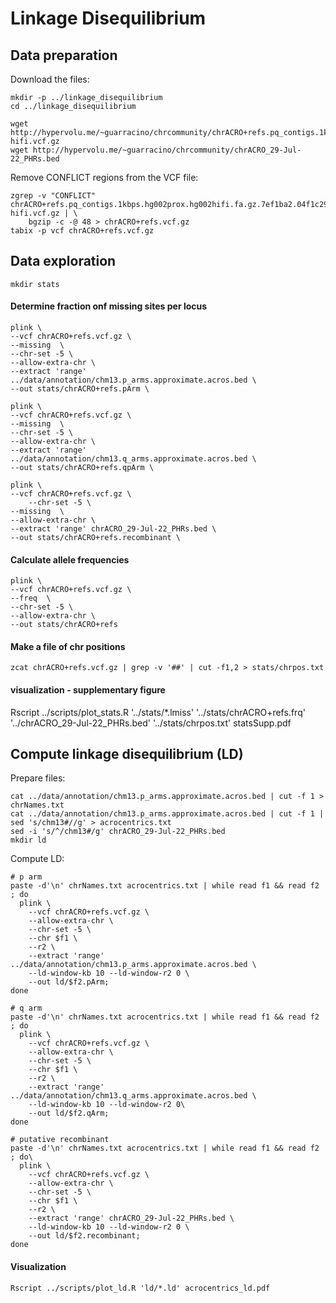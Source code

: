 # Linkage Disequilibrium

## Data preparation

Download the files:

```shell
mkdir -p ../linkage_disequilibrium
cd ../linkage_disequilibrium

wget http://hypervolu.me/~guarracino/chrcommunity/chrACRO+refs.pq_contigs.1kbps.hg002prox.hg002hifi.fa.gz.7ef1ba2.04f1c29.ebc49e1.smooth.final.chm13.haploid.snv.norm.no_HG002-hifi.vcf.gz
wget http://hypervolu.me/~guarracino/chrcommunity/chrACRO_29-Jul-22_PHRs.bed
```

Remove CONFLICT regions from the VCF file:

```shell
zgrep -v "CONFLICT" chrACRO+refs.pq_contigs.1kbps.hg002prox.hg002hifi.fa.gz.7ef1ba2.04f1c29.ebc49e1.smooth.final.chm13.haploid.snv.norm.no_HG002-hifi.vcf.gz | \
    bgzip -c -@ 48 > chrACRO+refs.vcf.gz
tabix -p vcf chrACRO+refs.vcf.gz
```
## Data exploration 

```shell
mkdir stats 
```

#### Determine fraction onf missing sites per locus 

```shell
plink \
--vcf chrACRO+refs.vcf.gz \
--missing  \
--chr-set -5 \
--allow-extra-chr \
--extract 'range' ../data/annotation/chm13.p_arms.approximate.acros.bed \
--out stats/chrACRO+refs.pArm \

plink \
--vcf chrACRO+refs.vcf.gz \
--missing  \
--chr-set -5 \
--allow-extra-chr \
--extract 'range' ../data/annotation/chm13.q_arms.approximate.acros.bed \
--out stats/chrACRO+refs.qpArm \

plink \
--vcf chrACRO+refs.vcf.gz \
    --chr-set -5 \
--missing  \
--allow-extra-chr \
--extract 'range' chrACRO_29-Jul-22_PHRs.bed \
--out stats/chrACRO+refs.recombinant \
```

#### Calculate allele frequencies 
```shell
plink \
--vcf chrACRO+refs.vcf.gz \
--freq  \
--chr-set -5 \
--allow-extra-chr \
--out stats/chrACRO+refs
```

#### Make a file of chr positions 
```shell
zcat chrACRO+refs.vcf.gz | grep -v '##' | cut -f1,2 > stats/chrpos.txt
```

#### visualization - supplementary figure 

Rscript ../scripts/plot_stats.R '../stats/*.lmiss' '../stats/chrACRO+refs.frq' '../chrACRO_29-Jul-22_PHRs.bed' '../stats/chrpos.txt'  statsSupp.pdf


## Compute linkage disequilibrium (LD)

Prepare files:

```shell
cat ../data/annotation/chm13.p_arms.approximate.acros.bed | cut -f 1 > chrNames.txt
cat ../data/annotation/chm13.p_arms.approximate.acros.bed | cut -f 1 | sed 's/chm13#//g' > acrocentrics.txt
sed -i 's/^/chm13#/g' chrACRO_29-Jul-22_PHRs.bed
mkdir ld
```

Compute LD:

```shell
# p arm
paste -d'\n' chrNames.txt acrocentrics.txt | while read f1 && read f2 ; do
  plink \
    --vcf chrACRO+refs.vcf.gz \
    --allow-extra-chr \
    --chr-set -5 \
    --chr $f1 \
    --r2 \
    --extract 'range' ../data/annotation/chm13.p_arms.approximate.acros.bed \
    --ld-window-kb 10 --ld-window-r2 0 \
    --out ld/$f2.pArm;
done

# q arm
paste -d'\n' chrNames.txt acrocentrics.txt | while read f1 && read f2 ; do
  plink \
    --vcf chrACRO+refs.vcf.gz \
    --allow-extra-chr \
    --chr-set -5 \
    --chr $f1 \
    --r2 \
    --extract 'range' ../data/annotation/chm13.q_arms.approximate.acros.bed \
    --ld-window-kb 10 --ld-window-r2 0\
    --out ld/$f2.qArm;
done

# putative recombinant
paste -d'\n' chrNames.txt acrocentrics.txt | while read f1 && read f2 ; do\
  plink \
    --vcf chrACRO+refs.vcf.gz \
    --allow-extra-chr \
    --chr-set -5 \
    --chr $f1 \
    --r2 \
    --extract 'range' chrACRO_29-Jul-22_PHRs.bed \
    --ld-window-kb 10 --ld-window-r2 0 \
    --out ld/$f2.recombinant;
done
```

#### Visualization

```shell
Rscript ../scripts/plot_ld.R 'ld/*.ld' acrocentrics_ld.pdf
```
